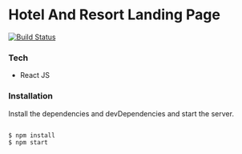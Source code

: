 # Hotel And Resort Landing Page


[![Build Status](https://travis-ci.org/joemccann/dillinger.svg?branch=master)](https://travis-ci.org/joemccann/dillinger)

### Tech

* React JS

### Installation

Install the dependencies and devDependencies and start the server.

```sh

$ npm install 
$ npm start
```
